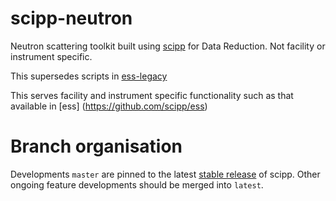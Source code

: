 # scipp-neutron
Neutron scattering toolkit built using [scipp](https://github.com/scipp/scipp) for Data Reduction. Not facility or instrument specific.

This supersedes scripts in [ess-legacy](https://github.com/scipp/ess-legacy)

This serves facility and instrument specific functionality such as that available in [ess] (https://github.com/scipp/ess)

# Branch organisation

Developments `master` are pinned to the latest [stable release](https://github.com/scipp/scipp/tags) of scipp. Other ongoing feature developments should be merged into `latest`.

